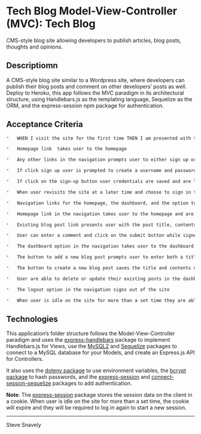 #  Tech Blog Model-View-Controller (MVC): Tech Blog

CMS-style blog site allowing developers to publish articles, blog posts, thoughts and opinions.

## Descriptiomn

A CMS-style blog site similar to a Wordpress site, where developers can publish their blog posts and comment on other developers’ posts as well. Deploy to Heroku, this app follows the MVC paradigm in its architectural structure, using Handlebars.js as the templating language, Sequelize as the ORM, and the express-session npm package for authentication.

## Acceptance Criteria

```md
*   WHEN I visit the site for the first time THEN I am presented with the homepage, which includes existing blog posts if any have been posted; navigation links for the homepage and the dashboard; and the option to log in

*   Homepage link  takes user to the homepage

*   Any other links in the navigation prompts user to either sign up or sign in

*   If click sign up user is prompted to create a username and password

*   If click on the sign-up button user credentials are saved and are logged into the site

*   When user revisits the site at a later time and choose to sign in they are prompted to enter my username and password

*   Navigation links for the homepage, the dashboard, and the option to log out visible for signed in users.  

*   Homepage link in the navigation takes user to the homepage and are presented with existing blog posts that include the post title and the date created

*   Existing blog post link presents user with the post title, contents, post creator’s username, and date created for that post and have the option to leave a comment

*   User can enter a comment and click on the submit button while signed in and the comment is saved and the post is updated to display the comment, the comment creator’s username, and the date created

*   The dashboard option in the navigation takes user to the dashboard and presented with any blog posts already created and the option to add a new blog post

*   The button to add a new blog post prompts user to enter both a title and contents for my blog post

*   The button to create a new blog post saves the title and contents of user post and taken back to an updated dashboard with user new blog post

*   User are able to delete or update their existing posts in the dashboard and are taken back to an updated dashboard

*   The logout option in the navigation signs out of the site

*   When user is idle on the site for more than a set time they are able to view comments but are prompted to log in again before they can add, update, or delete comments
```

## Technologies

This application’s folder structure follows the Model-View-Controller paradigm and uses the [express-handlebars](https://www.npmjs.com/package/express-handlebars) package to implement Handlebars.js for Views, use the [MySQL2](https://www.npmjs.com/package/mysql2) and [Sequelize](https://www.npmjs.com/package/sequelize) packages to connect to a MySQL database for your Models, and create an Express.js API for Controllers.

It also uses the [dotenv package](https://www.npmjs.com/package/dotenv) to use environment variables, the [bcrypt package](https://www.npmjs.com/package/bcrypt) to hash passwords, and the [express-session](https://www.npmjs.com/package/express-session) and [connect-session-sequelize](https://www.npmjs.com/package/connect-session-sequelize) packages to add authentication.

**Note**: The [express-session](https://www.npmjs.com/package/express-session) package stores the session data on the client in a cookie. When user is idle on the site for more than a set time, the cookie will expire and they will be required to log in again to start a new session.

---
Steve Snavely
